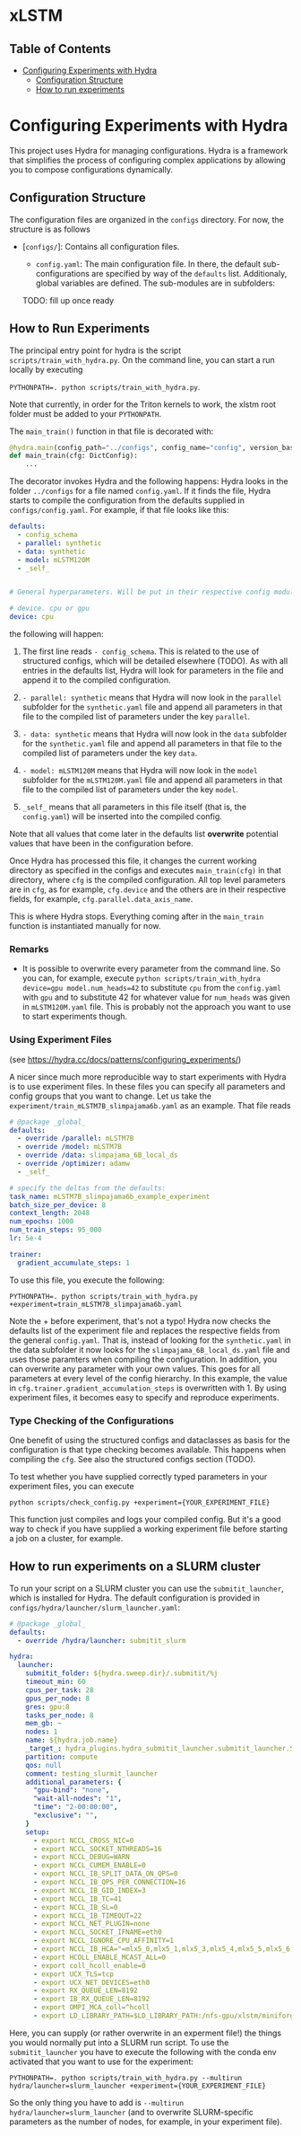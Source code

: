 # xLSTM

## Table of Contents

- [Configuring Experiments with Hydra](#configuring-experiments-with-hydra)
    - [Configuration Structure](#configuration-structure)
    - [How to run experiments](#how-to-run-experiments)

# Configuring Experiments with Hydra

This project uses Hydra for managing configurations. Hydra is a framework that simplifies the process of configuring complex applications by allowing you to compose configurations dynamically.

## Configuration Structure

The configuration files are organized in the `configs` directory. For now, the structure is as follows


- [`configs/`]: Contains all configuration files.
  - `config.yaml`: The main configuration file. In there, the default sub-configurations are specified by way of the
  `defaults` list. Additionaly, global variables are defined.
  The sub-modules are in subfolders:

  TODO: fill up once ready


## How to Run Experiments

The principal entry point for hydra is the script `scripts/train_with_hydra.py`. On the command line, you can start a run locally by executing

```PYTHONPATH=. python scripts/train_with_hydra.py```.

Note that currently, in order for the Triton kernels to work, the xlstm root folder must be added to
your `PYTHONPATH`.

The `main_train()` function in that file is decorated with:

```python
@hydra.main(config_path="../configs", config_name="config", version_base="1.3")
def main_train(cfg: DictConfig):
    ...
```

The decorator invokes Hydra and the following happens: Hydra looks in the folder `../configs` for a file named `config.yaml`. If it finds the file,
Hydra starts to compile the configuration from the defaults supplied in `configs/config.yaml`.
For example, if that file looks like this:

```yaml filename="configs/config.yaml"  #TODO: how to show this?
defaults:
  - config_schema
  - parallel: synthetic
  - data: synthetic
  - model: mLSTM120M
  - _self_


# General hyperparameters. Will be put in their respective config modules once they are created.

# device. cpu or gpu
device: cpu
```

the following will happen:

1. The first line reads `- config_schema`. This is related to the use of
structured configs, which will be detailed elsewhere (TODO). As with all entries
in the defaults list, Hydra will look for parameters in the file and append it
to the compiled configuration.

2. `- parallel: synthetic` means that Hydra will now look in the `parallel` subfolder for the `synthetic.yaml`
 file and append all parameters in that file to the compiled list of parameters under the key `parallel`.
3. `- data: synthetic` means that Hydra will now look in the `data` subfolder for the `synthetic.yaml`
 file and append all parameters in that file to the compiled list of parameters under the key `data`.
4. `- model: mLSTM120M` means that Hydra will now look in the `model` subfolder for the `mLSTM120M.yaml`
 file and append all parameters in that file to the compiled list of parameters under the key `model`.
5. `_self_` means that all parameters in this file itself (that is, the `config.yaml`) will be inserted into the
compiled config.

Note that all values that come later in the defaults list **overwrite** potential values that have been in the
configuration before.

Once Hydra has processed this file, it changes the current working directory as specified in the configs
and executes
`main_train(cfg)` in that directory, where `cfg` is the compiled configuration.
All top level parameters are in `cfg`, as for example, `cfg.device` and the
others are in their respective fields, for example, `cfg.parallel.data_axis_name`.

This is where Hydra stops. Everything coming after in the `main_train` function is instantiated manually for now.


### Remarks
- It is possible to overwrite every parameter from the command line. So you can, for example, execute
```python scripts/train_with_hydra device=gpu model.num_heads=42```
to substitute `cpu`
from the `config.yaml` with `gpu` and to substitute 42 for whatever value for `num_heads` was given in `mLSTM120M.yaml` file. This is probably not the approach you want to use to start experiments though.


### Using Experiment Files
(see https://hydra.cc/docs/patterns/configuring_experiments/)

A nicer since much more reproducible way to start experiments with Hydra is to use experiment files. In these files
you can specify all parameters and config groups that you want to change. Let us take the `experiment/train_mLSTM7B_slimpajama6b.yaml` as an example. That file reads

```yaml
# @package _global_
defaults:
  - override /parallel: mLSTM7B
  - override /model: mLSTM7B
  - override /data: slimpajama_6B_local_ds
  - override /optimizer: adamw
  - _self_

# specify the deltas from the defaults:
task_name: mLSTM7B_slimpajama6b_example_experiment
batch_size_per_device: 8
context_length: 2048
num_epochs: 1000
num_train_steps: 95_000
lr: 5e-4

trainer:
  gradient_accumulate_steps: 1
```

To use this file, you execute the following:

```PYTHONPATH=. python scripts/train_with_hydra.py +experiment=train_mLSTM7B_slimpajama6b.yaml ```

Note the + before experiment, that's not a typo!
Hydra now checks the defaults list of the experiment file and replaces the respective fields from the general
`config.yaml`. That is, instead of looking for the `synthetic.yaml` in the data subfolder it now looks for the
`slimpajama_6B_local_ds.yaml` file and uses those paramters when compiling the configuration. In addition, you can
overwrite any parameter with your own values. This goes for all parameters at every level of the config hierarchy.
In this example, the value in `cfg.trainer.gradient_accumulation_steps`
 is overwritten with 1.
By using experiment files, it becomes easy to specify and reproduce experiments.

### Type Checking of the Configurations

One benefit of using the structured configs and dataclasses as basis for the configuration is that type checking
becomes available. This happens when compiling the `cfg`. See also the structured configs section (TODO).

To test whether you have supplied correctly typed parameters in your experiment files, you can execute

```python scripts/check_config.py +experiment={YOUR_EXPERIMENT_FILE}```

This function just compiles and logs your compiled config. But it's a good way to check if you have supplied a
working experiment file before starting a job on a cluster, for example.


## How to run experiments on a SLURM cluster
To run your script on a SLURM cluster you can use the `submitit_launcher`, which is installed for Hydra. The
default configuration is provided in `configs/hydra/launcher/slurm_launcher.yaml`:

```yaml
# @package _global_
defaults:
  - override /hydra/launcher: submitit_slurm

hydra:
  launcher:
    submitit_folder: ${hydra.sweep.dir}/.submitit/%j
    timeout_min: 60
    cpus_per_task: 28
    gpus_per_node: 8
    gres: gpu:8
    tasks_per_node: 8
    mem_gb: ~
    nodes: 1
    name: ${hydra.job.name}
    _target_: hydra_plugins.hydra_submitit_launcher.submitit_launcher.SlurmLauncher
    partition: compute
    qos: null
    comment: testing_slurmit_launcher
    additional_parameters: {
      "gpu-bind": "none",
      "wait-all-nodes": "1",
      "time": "2-00:00:00",
      "exclusive": "",
    }
    setup:
      - export NCCL_CROSS_NIC=0
      - export NCCL_SOCKET_NTHREADS=16
      - export NCCL_DEBUG=WARN
      - export NCCL_CUMEM_ENABLE=0
      - export NCCL_IB_SPLIT_DATA_ON_QPS=0
      - export NCCL_IB_QPS_PER_CONNECTION=16
      - export NCCL_IB_GID_INDEX=3
      - export NCCL_IB_TC=41
      - export NCCL_IB_SL=0
      - export NCCL_IB_TIMEOUT=22
      - export NCCL_NET_PLUGIN=none
      - export NCCL_SOCKET_IFNAME=eth0
      - export NCCL_IGNORE_CPU_AFFINITY=1
      - export NCCL_IB_HCA="=mlx5_0,mlx5_1,mlx5_3,mlx5_4,mlx5_5,mlx5_6,mlx5_7,mlx5_8,mlx5_9,mlx5_10,mlx5_12,mlx5_13,mlx5_14,mlx5_15,mlx5_16,mlx5_17"
      - export HCOLL_ENABLE_MCAST_ALL=0
      - export coll_hcoll_enable=0
      - export UCX_TLS=tcp
      - export UCX_NET_DEVICES=eth0
      - export RX_QUEUE_LEN=8192
      - export IB_RX_QUEUE_LEN=8192
      - export OMPI_MCA_coll=^hcoll
      - export LD_LIBRARY_PATH=$LD_LIBRARY_PATH:/nfs-gpu/xlstm/miniforge3/envs/python_3.11_jax_0.4.34_cuda_12.6/cuda-compat
```

Here, you can supply (or rather overwrite in an experment file!) the things you would normally put into a SLURM run
script. To use the `submitit_launcher` you have to execute the following with the conda env
activated that you want to use for the experiment:

```PYTHONPATH=. python scripts/train_with_hydra.py --multirun hydra/launcher=slurm_launcher +experiment={YOUR_EXPERIMENT_FILE}```

So the only thing you have to add is ```--multirun hydra/launcher=slurm_launcher``` (and to overwrite SLURM-specific parameters as the number of nodes, for example, in your experiment file).
